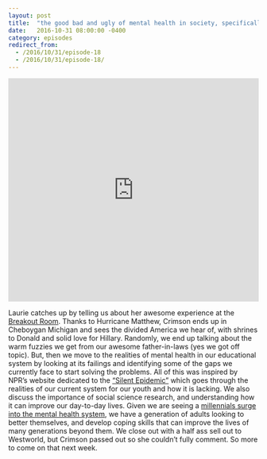 ```yaml
---
layout: post
title:  "the good bad and ugly of mental health in society, specifically our schools and our personal lives"
date:   2016-10-31 08:00:00 -0400
category: episodes
redirect_from:
  - /2016/10/31/episode-18
  - /2016/10/31/episode-18/
---
```


<iframe width="100%" height="450" scrolling="no" frameborder="no" src="https://w.soundcloud.com/player/?url=https%3A//api.soundcloud.com/tracks/290995568%3Fsecret_token%3Ds-3t23h&amp;auto_play=false&amp;hide_related=false&amp;show_comments=true&amp;show_user=true&amp;show_reposts=false&amp;visual=true"></iframe>

Laurie catches up by telling us about her awesome experience at the [Breakout Room](https://breakoutgames.com/cincinnati/?gclid=CjwKEAjw-uDABRDPz4-0tp6T6lMSJADNoyPbwurz6SI9FYbX6_4YG9q3neNIftVMAMy3nSKQQFq8_BoCztbw_wcB). Thanks to Hurricane Matthew, Crimson ends up in Cheboygan Michigan and sees the divided America we hear of, with shrines to Donald and solid love for Hillary. Randomly, we end up talking about the warm fuzzies we get from our awesome father-in-laws (yes we got off topic). But, then we move to the realities of mental health in our educational system by looking at its failings and identifying some of the gaps we currently face to start solving the problems. All of this was inspired by NPR’s website dedicated to the [“Silent Epidemic”](http://apps.npr.org/mental-health/) which goes through the realities of our current system for our youth and how it is lacking. We also discuss the importance of social science research, and understanding how it can improve our day-to-day lives. Given we are seeing a [millennials surge into the mental health system](http://www.wsj.com/articles/students-flood-college-mental-health-centers-1476120902), we have a generation of adults looking to better themselves, and develop coping skills that can improve the lives of many generations beyond them. We close out with a half ass sell out to Westworld, but Crimson passed out so she couldn’t fully comment. So more to come on that next week.
